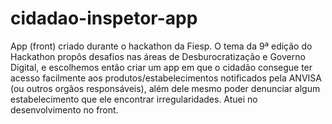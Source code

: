# cidadao-inspetor-app

App (front) criado durante o hackathon da Fiesp. O tema da 9ª edição do Hackathon propôs desafios nas áreas de Desburocratização e Governo Digital, e escolhemos então criar um app em que o cidadão consegue ter acesso facilmente aos produtos/estabelecimentos notificados pela ANVISA (ou outros orgãos responsáveis), além dele mesmo poder denunciar algum estabelecimento que ele encontrar irregularidades. Atuei no desenvolvimento no front. 
